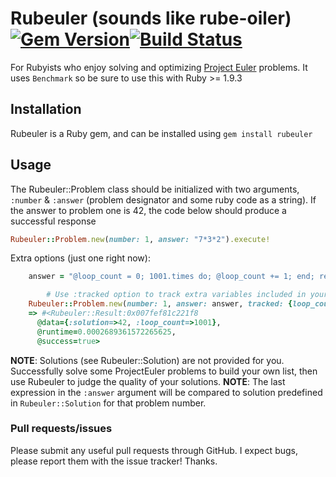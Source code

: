 Rubeuler (sounds like rube-oiler)[![Gem Version](https://badge.fury.io/rb/Rubeuler.png)](http://badge.fury.io/rb/Rubeuler)[![Build Status](https://travis-ci.org/rthbound/rubeuler.png?branch=master)](https://travis-ci.org/rthbound/rubeuler)
========

For Rubyists who enjoy solving and optimizing [Project Euler](http://www.projecteuler.net) problems. It uses `Benchmark` so be sure to use this with Ruby >= 1.9.3

Installation
------------

Rubeuler is a Ruby gem, and can be installed using `gem install rubeuler`

Usage
-----

The Rubeuler::Problem class should be initialized with two arguments, `:number` & `:answer` (problem designator and some ruby code as a string).
If the answer to problem one is 42, the code below should produce a successful response

```ruby
Rubeuler::Problem.new(number: 1, answer: "7*3*2").execute!
```

Extra options (just one right now):
```ruby
    answer = "@loop_count = 0; 1001.times do; @loop_count += 1; end; result = 42"  

		# Use :tracked option to track extra variables included in your algorithm
    Rubeuler::Problem.new(number: 1, answer: answer, tracked: {loop_count: "@loop_count"}).execute!
    => #<Rubeuler::Result:0x007fef81c221f8
      @data={:solution=>42, :loop_count=>1001},
      @runtime=0.0002689361572265625,
      @success=true>
```

__NOTE__: Solutions (see Rubeuler::Solution) are not provided for you. Successfully solve some ProjectEuler problems to build your own list, then use Rubeuler to judge the quality of your solutions.
__NOTE__: The last expression in the `:answer` argument will be compared to solution predefined in `Rubeuler::Solution` for that problem number.

### Pull requests/issues

Please submit any useful pull requests through GitHub. I expect bugs, please report them with the issue tracker! Thanks.
